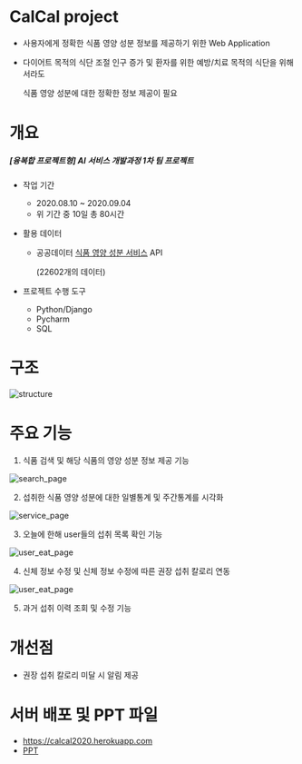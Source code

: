 

# CalCal project

* 사용자에게 정확한 식품 영양 성분 정보를 제공하기 위한 Web Application

* 다이어트 목적의 식단 조절 인구 증가 및 환자를 위한 예방/치료 목적의 식단을 위해서라도

  식품 영양 성분에 대한 정확한 정보 제공이 필요



# 개요

##### [융복합 프로젝트형] AI 서비스 개발과정 1차 팀 프로젝트

* 작업 기간

  * 2020.08.10 ~ 2020.09.04
  * 위 기간 중 10일 총 80시간

  

* 활용 데이터

  * 공공데이터 [식품 영양 성분 서비스](https://www.data.go.kr/data/15057436/openapi.do) API 

    (22602개의 데이터)

  

* 프로젝트 수행 도구
  * Python/Django
  * Pycharm
  * SQL



# 구조

![structure](./image/structure.jpeg)



# 주요 기능

1. 식품 검색 및 해당 식품의 영양 성분 정보 제공 기능

![search_page](./image/search_page.jpeg)

2. 섭취한 식품 영양 성분에 대한 일별통계 및 주간통계를 시각화

![service_page](./image/service_page.jpeg)

3. 오늘에 한해 user들의 섭취 목록 확인 기능

![user_eat_page](./image/user_eat_page.jpeg)

4. 신체 정보 수정 및 신체 정보 수정에 따른 권장 섭취 칼로리 연동

![user_eat_page](./image/user_eat_page.jpeg)

5. 과거 섭취 이력 조회 및 수정 기능



# 개선점

* 권장 섭취 칼로리 미달 시 알림 제공



# 서버 배포 및 PPT 파일

* https://calcal2020.herokuapp.com
* [PPT](./CalCal_김주현,서광채,한현도.pptx)
